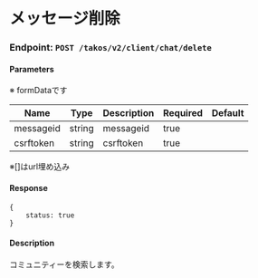 # メッセージ削除

### Endpoint: `POST /takos/v2/client/chat/delete`

#### Parameters

※ formDataです

| Name      | Type   | Description | Required | Default |
| --------- | ------ | ----------- | -------- | ------- |
| messageid | string | messageid   | true     |         |
| csrftoken | string | csrftoken   | true     |         |

※[]はurl埋め込み

#### Response

```
{
    status: true
}
```

#### Description

コミュニティーを検索します。
